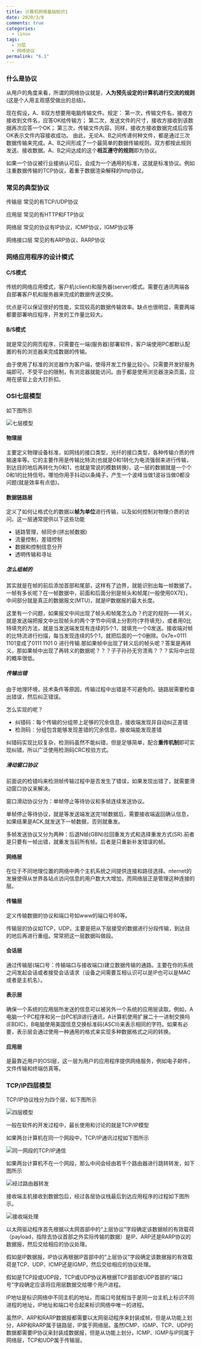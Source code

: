 ```yaml
---
title: 计算机网络基础知识1
date: 2020/3/8
comments: true
categories:
  - linux
tags:
  - 分层
  - 网络协议
permalink: "6.1"
---
```

### 什么是协议

从用户的角度来看，所谓的网络协议就是，**人为预先设定的计算机进行交流的规则**(这是个人用主观感受做出的总结)。

现在假设，A、B双方想要用电脑传输文件。规定：
第一次，传输文件名，接收方接收到文件名，应答OK给传输方；
第二次，发送文件的尺寸，接收方接收到该数据再次应答一个OK；
第三次，传输文件内容。同样，接收方接收数据完成后应答OK表示文件内容接收成功。
由此，无论A、B之间传递何种文件，都是通过三次数据传输来完成。A、B之间形成了一个最简单的数据传输规则。双方都按此规则发送、接收数据。A、B之间达成的这个**相互遵守的规则**即为协议。

如果一个协议被行业接纳认可后，会成为一个通用的标准，这就是标准协议。例如注重数据传输的TCP协议，着重于数据渲染解释的http协议。

### 常见的典型协议

传输层 常见的有TCP/UDP协议

应用层 常见的有HTTP和FTP协议

网络层 常见的协议有IP协议，ICMP协议，IGMP协议等

网络接口层 常见的有ARP协议，RARP协议

### 网络应用程序的设计模式

#### C/S模式

传统的网络应用模式，客户机(client)和服务器(server)模式。需要在通讯两端各自部署客户机和服务器来完成的数据传送交换。

优点是可以保证很好的性能，实现较高的数据传输效率。缺点也很明显，需要两端都要部署响应程序，开发的工作量比较大。

#### B/S模式

就是常见的网页程序，只需要在一端(服务器)部署软件，客户端使用PC都默认配置的有的浏览器来完成数据的传输。

由于使用了标准的浏览器作为客户端，使得开发工作量比较小。只需要开发好服务端即可。不受平台的限制，有浏览器就能访问。由于都是使用浏览器渲染页面，应用在感官上会大打折扣。

### OSI七层模型

如下图所示

![七层模型](https://pic.downk.cc/item/5eb3fedec2a9a83be56c7a68.jpg)

#### 物理层

主要定义物理设备标准，如网线的接口类型，光纤的接口类型，各种传输介质的传输速率等。它的主要作用是传输比特流(也就是0和1转化为电流强弱来进行传输，到达目的地后再转化为0和1，也就是常说的模数转换)，这一层的数据就是一个个0和1的比特信号。哪怕你用手抖动以条绳子，产生一个波峰当做1波谷当做0都没问题(就是效率有点低)。

#### 数据链路层

定义了如何让格式化的数据以**帧为单位**进行传输，以及如何控制对物理介质的访问。这一层通常提供以下这些功能

* 链路管理，帧同步(拼出帧数据)
* 流量控制，差错控制
* 数据和控制信息分开
* 透明传输和寻址

##### 怎么组帧的

其实就是在帧的前后添加首部和尾部，这样有了边界，就能识别出每一帧数据了。一帧有多长呢？在一帧数据中，前面和后面分别是帧头和帧尾(一般使用0X7E)，中间部分就是真正的数据报文(MTU)，就是IP数据报的最大长度。

这里有一个问题，如果报文中间出现了帧头和帧尾怎么办？约定的规则——转义，就是发送端把报文中出现帧头的两个字节中间填上分割符(字符填充)，或者用0比特填充的方法，就是当发送端发现有连续的5个1，就填充一个0发送。接收端对帧的比特流进行扫描，每当发现连续的5个1，就把后面的一个0删除。0x7e=0111 1101变成了0111 1101 0 进行传输.那如果帧中出现了转义后的帧头呢？答案是再转义，那如果帧中出现了再转义的数据呢？？？子子孙孙无穷溃焉？？？实际中出现的概率很低。

##### 传输出错

由于地理环境，技术条件等原因，传输过程中出错是不可避免的。链路层需要检查出错误，然后纠正错误。

怎么实现的呢？

* 纠错码：每个传输的分组带上足够的冗余信息，接收端发现并自动纠正差错
* 检测码：分组包含能够发现差错的冗余信息，接收端能发现差错

纠错码实现比较复杂，检测码虽然不能纠错，但是足够简单，配合**重传机制**即可实现纠错。所以广泛使用检测码CRC校验方式。

##### 滑动窗口协议

前面说的检错吗来检测帧传输过程中是否发生了错误，如果发现出错了，就需要滑动窗口协议来解决。

窗口滑动协议分为：单帧停止等待协议和多帧连续发送协议。

单帧停止等待协议，就是等发送端发送完1帧数据后，需要接收端返回确认信息，如果结果是ACK,就发送下一帧数据，否则就重发。

多帧发送协议又分为两种：后退N帧(GBN)拉回重发方式和选择重发方式(SR).前者是只要有一帧出错，就重发当前所有帧。后者是只重新补发错误的帧。

#### 网络层

在位于不同地理位置的网络中两个主机系统之间提供连接和路径选择。nternet的发展使得从世界各站点访问信息的用户数大大增加，而网络层正是管理这种连接的层。

#### 传输层

定义传输数据的协议和端口号如www的端口号80等。

传输层的协议如TCP，UDP。主要是把从下层接受的数据进行分段传输，到达目的地后再进行重组。常常把这一层数据叫做段。

#### 会话层

通过传输层(端口号：传输端口与接收端口)建立数据传输的通路。主要在你的系统之间发起会话或者接受会话请求（设备之间需要互相认识可以是IP也可以是MAC或者是主机名）。

#### 表示层

确保一个系统的应用层所发送的信息可以被另外一个系统的应用层读取。例如，A电脑一个PC程序和另一台PC机B进行通讯，A计算机使用扩展二十一进制交换吗(EBDIC)，B电脑使用美国信息交换标准码(ASCII)来表示相同的字符。如果有必要，表示层会通过使用一种通用的格式来实现多种数据格式之间的转换。

#### 应用层

是最靠近用户的OSI层，这一层为用户的应用程序提供网络服务，例如电子邮件，文件传输和终端仿真等。

### TCP/IP四层模型

TCP/IP协议栈分为四个层，如下图所示

![四层模型](https://pic.downk.cc/item/5eb40f4bc2a9a83be57c6f57.jpg)

一般在软件的开发过程中，最长使用和讨论的就是TCP/IP模型

如果两台计算机在同一个网段中，TCP/IP通讯过程如下图所示

![同一网段的TCP/IP通信](https://pic.downk.cc/item/5eb40fbfc2a9a83be57ceef6.jpg)

如果两台计算机不在一个网段，那么中间会经由若干个路由器进行跳转转发，如下图所示

![经过路由器转发](https://pic.downk.cc/item/5eb41033c2a9a83be57d77f8.jpg)

接收端主机接收到数据包后，经过各层协议栈最后到达应用程序的过程如下图所示。

![接收端处理](https://pic.downk.cc/item/5eb411a0c2a9a83be57f38c2.jpg)

以太网驱动程序首先根据以太网首部中的“上层协议”字段确定该数据帧的有效载荷（payload，指除去协议首部之外实际传输的数据）是IP、ARP还是RARP协议的数据报，然后交给相应的协议处理。

假如是IP数据报，IP协议再根据IP首部中的“上层协议”字段确定该数据报的有效载荷是TCP、UDP、ICMP还是IGMP，然后交给相应的协议处理。

假如是TCP段或UDP段，TCP或UDP协议再根据TCP首部或UDP首部的“端口号”字段确定应该将应用层数据交给哪个用户进程。

IP地址是标识网络中不同主机的地址，而端口号就相当于是同一台主机上标识不同进程的地址，IP地址和端口号合起来标识网络中唯一的进程。

虽然IP、ARP和RARP数据报都需要以太网驱动程序来封装成帧，但是从功能上划分，ARP和RARP属于链路层，IP属于网络层。虽然ICMP、IGMP、TCP、UDP的数据都需要IP协议来封装成数据报，但是从功能上划分，ICMP、IGMP与IP同属于网络层，TCP和UDP属于传输层。
